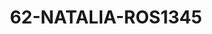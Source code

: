 ---
title: 62-NATALIA-ROS1345
image: /v1543919832/viterbo/62-NATALIA-ROS1345.jpg
brand: rosa-clara
layout: vestito
---